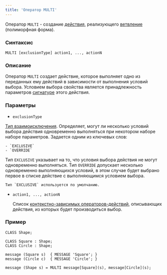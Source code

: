 ```yaml
---
title: 'Оператор MULTI'
---
```


Оператор `MULTI` - создание [действия](Actions.md), реализующего [ветвление](Branching_CASE_IF_MULTI.md#poly) (полиморфная форма).

### Синтаксис

    MULTI [exclusionType] action1, ..., actionN 

### Описание

Оператор `MULTI` создает действие, которое выполняет одно из переданных ему действий в зависимости от выполнения условий выбора. Условием выбора свойства является принадлежность параметров [сигнатуре](CLASS_operator.md) этого действия. 

### Параметры

- `exclusionType`

[Тип взаимоисключения](Branching_CASE_IF_MULTI.md#exclusive). Определяет, могут ли несколько условий выбора действия одновременно выполняться при некотором наборе наборе параметров. Задается одним из ключевых слов:

    - `EXCLUSIVE`
    - `OVERRIDE`

  Тип `EXCLUSIVE` указывает на то, что условия выбора действия не могут одновременно выполняться. Тип `OVERRIDE` допускает несколько одновременно выполняющихся условий, в этом случае будет выбрано первое в списке действие с выполняющимся условием выбора. 

    Тип `EXCLUSIVE` используется по умолчанию.

- `action1, ..., actionN`

    Список [контекстно-зависимых операторов-действий](Action_operators.md#contextdependent), описывающих действия, из которых будет производиться выбор.

### Пример

```lsf
CLASS Shape;

CLASS Square : Shape;
CLASS Circle : Shape;

message (Square s)  { MESSAGE 'Square'; }
message (Circle c)  { MESSAGE 'Circle'; }

message (Shape s) = MULTI message[Square](s), message[Circle](s);
```
